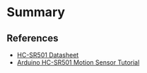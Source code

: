
# Summary

## References

- [HC-SR501 Datasheet][]
- [Arduino HC-SR501 Motion Sensor Tutorial][]

[HC-SR501 Datasheet]: https://www.mpja.com/download/31227sc.pdf
[Arduino HC-SR501 Motion Sensor Tutorial]: http://henrysbench.capnfatz.com/henrys-bench/arduino-sensors-and-input/arduino-hc-sr501-motion-sensor-tutorial/
